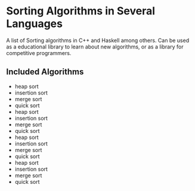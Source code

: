 # Sorting Algorithms in Several Languages

A list of Sorting algorithms in C++ and Haskell among others. Can be used as a
educational library to learn about new algorithms, or as a library for
competitive programmers.

## Included Algorithms

- heap sort
- insertion sort
- merge sort
- quick sort
- heap sort
- insertion sort
- merge sort
- quick sort
- heap sort
- insertion sort
- merge sort
- quick sort
- heap sort
- insertion sort
- merge sort
- quick sort

